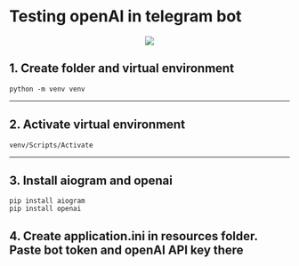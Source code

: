 # Testing openAI in telegram bot
<div align="center">
  <img  src="https://user-images.githubusercontent.com/67009058/213405120-df4f0569-e11a-4902-8afa-677d2dde6543.png">
</div>

## 1. Create folder and virtual environment 
```
python -m venv venv
```
___
## 2. Activate virtual environment
```
venv/Scripts/Activate
```
___
## 3. Install aiogram and openai
```
pip install aiogram
pip install openai
```
## 4. Create application.ini in resources folder. Paste bot token and openAI API key there
